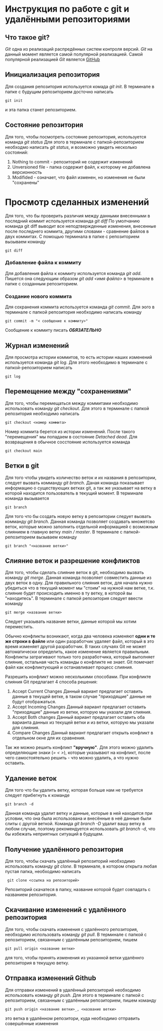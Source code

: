 # Инструкция по работе с git и удалёнными репозиториями

## Что такое git?

_Git_ одна из реализаций распредённых систем контроля версий. _Git_ на данный момент является самой полулярной реализацией. Самой популярной реализацией _Git_ является [GitHub](https://github.com)

## Инициализация репозитория

Для создания репозитория используется комада _git init_. В терминале в папке с будущим репозиторием досточно написать

    git init

и эта папка станет репозиторием.

## Состояние репозитория

Для того, чтобы посмотреть состояние репозитория, используется команда _git status_ Для этого в терминале с папкой-репозиторием необходмо написать _git status_, и возможно увидеть несколько состояний:

1. Nothing to commit - репозиторий не содержит изменений
2. Unversioned file - папка содержит файл, к которому не добавлена версионность
3. Modifided - означает, что файл изменен, но изменения не были "сохранены"

# Просмотр сделанных изменений

Для того, что бы проверить различия между данными внесенными в последний коммит используется команда _git diff_ По умолчанию команда git diff выводит все неподтвержденные изменения, внесенные после последнего коммита, другими словами - сравнение файлов в двух коммитах. С помощью терминала в папке с репозиторием вызываем команду

    git diff

### Добавление файла к коммиту

Для добавления файла к коммиту используется команда _git add_. Пишется она следующим образом _git add <имя файла>_ в терминале в папке с созданным репозиторием.

### Создание нового коммита

Для сохранения коммита используется команда _git commit_. Для эого в терминале с папкой репозитория необходимо написать команду

    git commit -m "< сообщение к коммиту>"

Сообщение к коммиту писать **_ОБЯЗАТЕЛЬНО_**

## Журнал изменений

Для просмотра истории коммитов, то есть истории наших изменений используется команда _git log_. Для этого необходимо в терминале с папкой-репозиторием написать

    git log

## Перемещение между "сохранениями"

Для того, чтобы перемещаться между коммитами необходимо использовать команду _git checkout_. Для этого в терминале с папкой репозитория необходимо написать

    git checkout <номер коммита>

Номер коммита берется из истории изменений. После такого "перемещения" мы попадаем в состояние _Detached dead_. Для возвращения в обычное сосстояние используется команда

    git checkout main

## Ветки в git

Для того чтобы увидеть количество веток и их названия в репозитории, следует вызвать комманду _git branch_. Даная команда показывает информацию о существующих ветках git, а так же указывает на ветку в которой находится пользователь в текущий момент. В терминале команда вызывается

    git branch

Для того что бы создать новую ветку в репозитории следует вызвать комманду _git branch_. Данная команда позволяет создавать множетсво веток, которые можно заполнить отдельной информацией с возможным слиянием в главную ветку _main / master_. В терминале с папкой-репозиторием вызываем команду

    git branch "<название ветки>"

## Слияние веток и разрешение конфликтов

Для того, чтобы сделать слияние веток в git, необходимо вызвать команду _git merge_. Данная команда позволяет совместить данные из двух веток в одну. Для правильного слияния веток, для начала нужно убедиться что в текущий момент мы "стоим" на нужной нам ветке, т.к. слияние будет происходить именно в ту ветку, в которой вы "находитесь". В терминале с папкой репозитория следует ввести команду

    git merge <название ветки>

Следует указывать название ветки, данные которой мы хотим переместить.

Обычно конфликты возникают, когда два человека изменяют **одни и те же строки в файле** или один разработчик удаляет файл, который в это время изменяет другой разработчик. В таких случаях Git не может автоматически определить, какое изменение является правильным. Конфликты затрагивают только того разработчика, который выполняет слияние, остальная часть команды о конфликте не знает. Git помечает файл как конфликтующий и останавливает процесс слияния.

Разрешить конфликт можно несколькими способами. При конфликте слияния Git предлагает 4 способа решения:

1. Accept Current Changes Данный вариант предлагает оставить данные в текущей ветке, в таком случае "приходящие" данные не будут отображаться.
2. Accept Incoming Changes Данный вариант предлагает оставить "приходящие" данные из ветки, которую мы указали для слияния.
3. Accept Both changes Данный вариант предлагает оставить оба варианта данных из текущей ветки и из ветки, которую мы указали для слияния.
4. Compare Changes Данный вариант предлагает открыть конфликт в отдельном окне для их сравнения.

Так же можно решить конфликт **"вручную"**. Для этого можно удалить определяющие знаки (_=_ _<_ _>_), которые указывают на конфликт, после чего самостоятельно решить - что можно удалить, а что нужно оставить.

## Удаление веток

Для того что бы удалить ветку, которая больше нам не требуется следует прибегнуть к команде

    git branch -d

Данная команда удалит ветку и данные, которые в ней находится при условии, что она была использована и внесённые в неё данные были слиты с другой веткой. Команда _git branch -D_ удалит вашу ветку в любом случае, поэтому рекомендуется использовать _git branch -d_, что бы избежать неприятных ситуаций в будущем.

## Получение удалённого репозитория

Для того, чтобы скачать удалённый репозиторий необходимо использовать команду _git clone_. В терминале, в котором открыта любая пустая папка, необходимо написать

     git clone <ссылка на репозиторий>

Репозиторий скачатеся в папку, название которой будет совпадать с названием репозитория.

## Скачивание изменений с удалённого репозитория

Для того, чтобы скачать изменения с удалённого репозитория, необходимо использовать команду _git pull_. В терминале с папкой с репозиторием, связанным с удалённым репозиторием, пишем

    git pull origin <название ветки>

для того, чтобы принять изменения из указанной ветки удалённго репозитория в текущую ветку.

## Отправка изменений Github

Для отправки изменений в удалённый репозиторий необходимо использовать команду _git push_. Для этого в терминале с папкой с репозиторием, связанным с удалённым репозиторием, пишем команду

    git push origin <название ветки>_, <название ветки>

это ветка в удалённом репозитори, куда необходимо отправить совершённые изменения
